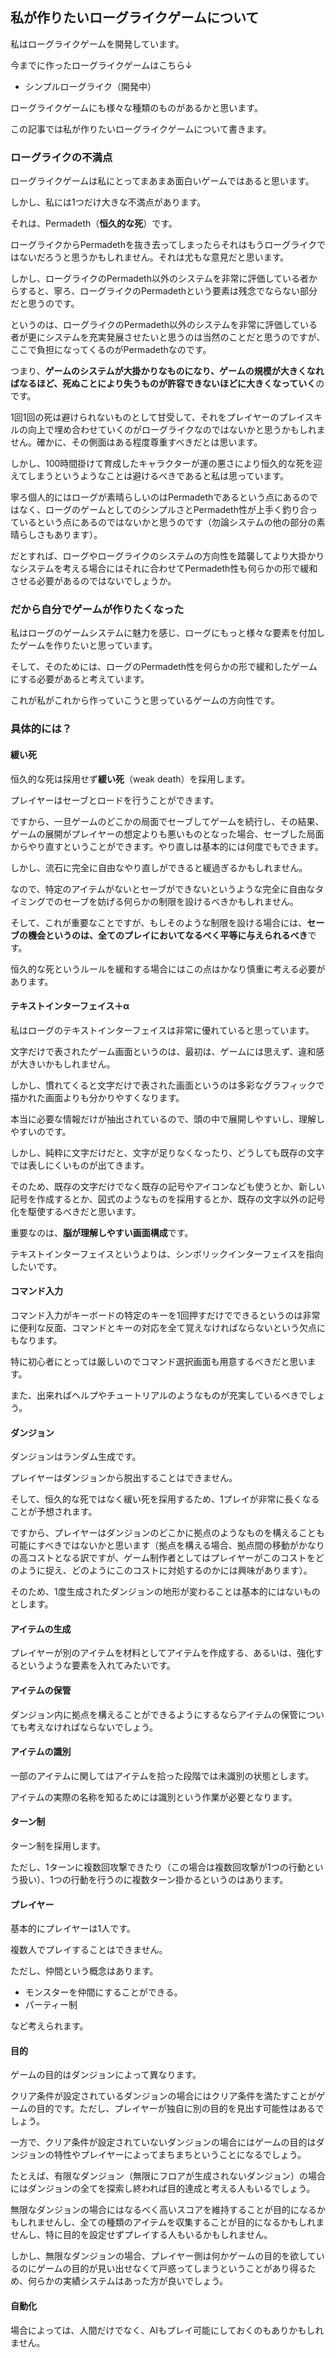 ## 私が作りたいローグライクゲームについて

私はローグライクゲームを開発しています。

今までに作ったローグライクゲームはこちら↓

* シンプルローグライク（開発中）

ローグライクゲームにも様々な種類のものがあるかと思います。

この記事では私が作りたいローグライクゲームについて書きます。

### ローグライクの不満点

ローグライクゲームは私にとってまあまあ面白いゲームではあると思います。

しかし、私には1つだけ大きな不満点があります。

それは、Permadeth（**恒久的な死**）です。

ローグライクからPermadethを抜き去ってしまったらそれはもうローグライクではないだろうと思うかもしれません。それは尤もな意見だと思います。

しかし、ローグライクのPermadeth以外のシステムを非常に評価している者からすると、寧ろ、ローグライクのPermadethという要素は残念でならない部分だと思うのです。

というのは、ローグライクのPermadeth以外のシステムを非常に評価している者が更にシステムを充実発展させたいと思うのは当然のことだと思うのですが、ここで負担になってくるのがPermadethなのです。

つまり、**ゲームのシステムが大掛かりなものになり、ゲームの規模が大きくなればなるほど、死ぬことにより失うものが許容できないほどに大きくなっていく**のです。

1回1回の死は避けられないものとして甘受して、それをプレイヤーのプレイスキルの向上で埋め合わせていくのがローグライクなのではないかと思うかもしれません。確かに、その側面はある程度尊重すべきだとは思います。

しかし、100時間掛けて育成したキャラクターが運の悪さにより恒久的な死を迎えてしまうというようなことは避けるべきであると私は思っています。

寧ろ個人的にはローグが素晴らしいのはPermadethであるという点にあるのではなく、ローグのゲームとしてのシンプルさとPermadeth性が上手く釣り合っているという点にあるのではないかと思うのです（勿論システムの他の部分の素晴らしさもあります）。

だとすれば、ローグやローグライクのシステムの方向性を踏襲してより大掛かりなシステムを考える場合にはそれに合わせてPermadeth性も何らかの形で緩和させる必要があるのではないでしょうか。

### だから自分でゲームが作りたくなった

私はローグのゲームシステムに魅力を感じ、ローグにもっと様々な要素を付加したゲームを作りたいと思っています。

そして、そのためには、ローグのPermadeth性を何らかの形で緩和したゲームにする必要があると考えています。

これが私がこれから作っていこうと思っているゲームの方向性です。

### 具体的には？

#### 緩い死

恒久的な死は採用せず**緩い死**（weak death）を採用します。

プレイヤーはセーブとロードを行うことができます。

ですから、一旦ゲームのどこかの局面でセーブしてゲームを続行し、その結果、ゲームの展開がプレイヤーの想定よりも悪いものとなった場合、セーブした局面からやり直すということができます。やり直しは基本的には何度でもできます。

しかし、流石に完全に自由なやり直しができると緩過ぎるかもしれません。

なので、特定のアイテムがないとセーブができないというような完全に自由なタイミングでのセーブを妨げる何らかの制限を設けるべきかもしれません。

そして、これが重要なことですが、もしそのような制限を設ける場合には、**セーブの機会というのは、全てのプレイにおいてなるべく平等に与えられるべき**です。

恒久的な死というルールを緩和する場合にはこの点はかなり慎重に考える必要があります。

#### テキストインターフェイス＋α

私はローグのテキストインターフェイスは非常に優れていると思っています。

文字だけで表されたゲーム画面というのは、最初は、ゲームには思えず、違和感が大きいかもしれません。

しかし、慣れてくると文字だけで表された画面というのは多彩なグラフィックで描かれた画面よりも分かりやすくなります。

本当に必要な情報だけが抽出されているので、頭の中で展開しやすいし、理解しやすいのです。

しかし、純粋に文字だけだと、文字が足りなくなったり、どうしても既存の文字では表しにくいものが出てきます。

そのため、既存の文字だけでなく既存の記号やアイコンなども使うとか、新しい記号を作成するとか、図式のようなものを採用するとか、既存の文字以外の記号化を駆使するべきだと思います。

重要なのは、**脳が理解しやすい画面構成**です。

テキストインターフェイスというよりは、シンボリックインターフェイスを指向したいです。

#### コマンド入力

コマンド入力がキーボードの特定のキーを1回押すだけでできるというのは非常に便利な反面、コマンドとキーの対応を全て覚えなければならないという欠点にもなります。

特に初心者にとっては厳しいのでコマンド選択画面も用意するべきだと思います。

また、出来ればヘルプやチュートリアルのようなものが充実しているべきでしょう。

#### ダンジョン

ダンジョンはランダム生成です。

プレイヤーはダンジョンから脱出することはできません。

そして、恒久的な死ではなく緩い死を採用するため、1プレイが非常に長くなることが予想されます。

ですから、プレイヤーはダンジョンのどこかに拠点のようなものを構えることも可能にすべきではないかと思います（拠点を構える場合、拠点間の移動がかなりの高コストとなる訳ですが、ゲーム制作者としてはプレイヤーがこのコストをどのように捉え、どのようにこのコストに対処するのかには興味があります）。

そのため、1度生成されたダンジョンの地形が変わることは基本的にはないものとします。

#### アイテムの生成

プレイヤーが別のアイテムを材料としてアイテムを作成する、あるいは、強化するというような要素を入れてみたいです。

#### アイテムの保管

ダンジョン内に拠点を構えることができるようにするならアイテムの保管についても考えなければならないでしょう。

#### アイテムの識別

一部のアイテムに関してはアイテムを拾った段階では未識別の状態とします。

アイテムの実際の名称を知るためには識別という作業が必要となります。

#### ターン制

ターン制を採用します。

ただし、1ターンに複数回攻撃できたり（この場合は複数回攻撃が1つの行動という扱い）、1つの行動を行うのに複数ターン掛かるというのはあります。

#### プレイヤー

基本的にプレイヤーは1人です。

複数人でプレイすることはできません。

ただし、仲間という概念はあります。

* モンスターを仲間にすることができる。
* パーティー制

など考えられます。

#### 目的

ゲームの目的はダンジョンによって異なります。

クリア条件が設定されているダンジョンの場合にはクリア条件を満たすことがゲームの目的です。ただし、プレイヤーが独自に別の目的を見出す可能性はあるでしょう。

一方で、クリア条件が設定されていないダンジョンの場合にはゲームの目的はダンジョンの特性やプレイヤーによってまちまちということになるでしょう。

たとえば、有限なダンジョン（無限にフロアが生成されないダンジョン）の場合にはダンジョンの全てを探索し終われば目的達成と考える人もいるでしょう。

無限なダンジョンの場合にはなるべく高いスコアを維持することが目的になるかもしれませんし、全ての種類のアイテムを収集することが目的になるかもしれませんし、特に目的を設定せずプレイする人もいるかもしれません。

しかし、無限なダンジョンの場合、プレイヤー側は何かゲームの目的を欲しているのにゲームの目的が見い出せなくて戸惑ってしまうということがあり得るため、何らかの実績システムはあった方が良いでしょう。

#### 自動化

場合によっては、人間だけでなく、AIもプレイ可能にしておくのもありかもしれません。

